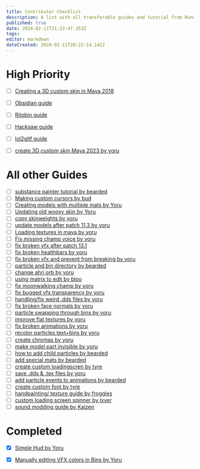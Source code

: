 ```yaml
---
title: Contributor Checklist
description: A list with all transferable guides and tutorial from Runeforge to the Wiki.
published: true
date: 2024-02-11T21:23:47.353Z
tags: 
editor: markdown
dateCreated: 2024-02-11T20:22:14.142Z
---
```



<!--add a Cross "[x]" if you completed a transfer and replace the link with the wiki version! Then move it to completed.-->
# High Priority

- [ ] [Creating a 3D custom skin in Maya 2018](https://www.runeforge.io/post/creating-a-3d-custom-skins-in-maya-2018)
- [ ] [Obsidian guide](https://www.runeforge.io/obsidian)
- [ ] [Ritobin guide](https://www.runeforge.io/ritobin)
- [ ] [Hacksaw guide](https://www.runeforge.io/hacksaw)
- [ ] [lol2gltf guide](https://www.runeforge.io/lol2gltf)
- [ ] [create 3D custom skin Maya 2023 by yoru](https://www.runeforge.io/post/maya-2023-creating-3d-custom-skins)



# All other Guides

- [ ] [substance painter tutorial by bearded](https://www.runeforge.io/post/adobe-substance-3d-painter-tutorial-for-riot-games)
- [ ] [Making custom cursors by bud](https://www.runeforge.io/post/making-custom-cursors-with-paint-net)
- [ ] [Creating models with multiple mats by Yoru](https://www.runeforge.io/post/creating-models-with-multiple-materials-in-maya)
- [ ] [Updating old wooxy skin by Yoru](https://www.runeforge.io/post/updating-old-wooxy-skins)
- [ ] [copy skinweights by yoru](https://www.runeforge.io/post/copying-skinweights-in-maya)
- [ ] [update models after patch 11.3 by yoru](https://www.runeforge.io/post/updating-remodels-after-patch-11-3)
- [ ] [Loading textures in maya by yoru](https://www.runeforge.io/post/loading-textures-in-maya)
- [ ] [Fix missing champ voice by yoru](https://www.runeforge.io/post/fixing-missing-champion-voices)
- [ ] [fix broken vfx after patch 13.1](https://www.runeforge.io/post/fixing-broken-vfx-after-patch-13-1)
- [ ] [fix broken healthbars by yoru](https://www.runeforge.io/post/fixing-broken-healthbars)
- [ ] [fix broken vfx and prevent from breaking by yoru](https://www.runeforge.io/post/how-to-fix-broken-vfx-and-prevent-them-from-breaking)
- [ ] [particle and bin directory by bearded](https://www.runeforge.io/post/particle-and-bins-dictionary)
- [ ] [change ahri orb by yoru](https://www.runeforge.io/post/how-to-change-ahri-orb)
- [ ] [using matrix to edit by bloo](https://www.runeforge.io/post/using-matrix-to-edit-vfx)
- [ ] [fix moonwalking champ by yoru](https://www.runeforge.io/post/fix-moonwalking-champions)
- [ ] [fix bugged vfx transparency by yoru](https://www.runeforge.io/post/fixing-particles-not-properly-showing-transparency)
- [ ] [handling/fix weird .dds files by yoru](https://www.runeforge.io/post/handling-fixing-weird-dds-files)
- [ ] [fix broken face normals by yoru](https://www.runeforge.io/post/fixing-broken-face-normals)
- [ ] [particle swapping through bins by yoru](https://www.runeforge.io/post/particle-swapping-through-bin-editing)
- [ ] [improve flat textures by yoru](https://www.runeforge.io/post/how-to-improve-flat-textures)
- [ ] [fix broken animations by yoru](https://www.runeforge.io/post/how-to-fix-broken-animations-with-lolmaya)
- [ ] [recolor particles text+bins by yoru](https://www.runeforge.io/post/recoloring-particles-textures-bins)
- [ ] [create chromas by yoru](https://www.runeforge.io/post/how-to-create-chromas)
- [ ] [make model part invisible by yoru](https://www.runeforge.io/post/making-model-parts-invisible-through-textures-only)
- [ ] [how to add child particles by bearded](https://www.runeforge.io/post/how-to-add-child-particles-to-your-league-of-legennds-custom-skin-vfx)
- [ ] [add special mats by bearded](https://www.runeforge.io/post/adding-special-materials-to-your-skin-in-league-of-legends)
- [ ] [create custom loadingscren by tyre](https://www.runeforge.io/post/creating-a-custom-loading-screen)
- [ ] [save .dds & .tex files by yoru](https://www.runeforge.io/post/saving-dds-tex-files)
- [ ] [add particle events to animations by bearded](https://www.runeforge.io/post/adding-particle-events-to-specific-animations)
- [ ] [create custom font by tyre](https://www.runeforge.io/post/how-to-create-a-custom-font)
- [ ] [handpainting/ texture guide by froggles](https://www.runeforge.io/post/hand-painting---texturing-guide-by-yekaterina-bourykina)
- [ ] [custom loading screen spinner by lxver](https://www.runeforge.io/post/how-to-make-a-custom-loadingscreen-spinner)
- [ ] [sound modding guide by Kaizen](https://www.runeforge.io/post/sound-modding-tutorial)

# Completed

- [x] [Simple Hud by Yoru](https://wiki.runeforge.io/specific-guide/overlay-landing/simple-hud-template)
- [x] [Manually editing VFX colors in Bins by Yoru](https://wiki.runeforge.io/en/specific-guide/coding-landing/man-edit-vfxcolor)

